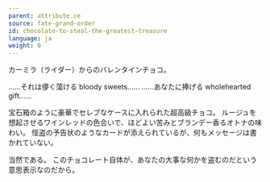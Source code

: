 ```yaml
---
parent: attribute.ce
source: fate-grand-order
id: chocolate-to-steal-the-greatest-treasure
language: ja
weight: 0
---
```


カーミラ（ライダー）からのバレンタインチョコ。

……それは儚く蕩ける bloody sweets……
……あなたに捧げる wholehearted gift……

宝石箱のように豪華でセレブなケースに入れられた超高級チョコ。
ルージュを想起させるワインレッドの色合いで、ほどよい苦みとブランデー香るオトナの味わい。
怪盗の予告状のようなカードが添えられているが、何もメッセージは書かれていない。

当然である。
このチョコレート自体が、あなたの大事な何かを盗むのだという意思表示なのだから。
